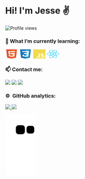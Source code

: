 # **Hi! I'm Jesse** ✌️
<p align="left"><img src="https://komarev.com/ghpvc/?username=jesserds&color=yellow" alt="Profile views"/></p>

### 🌱 What I’m currently learning:
<div>
  <img align="center" alt="Jesse-HTML" height="30" width="40" src="https://raw.githubusercontent.com/devicons/devicon/master/icons/html5/html5-original.svg"></img>
  <img align="center" alt="Jesse-CSS" height="30" width="40" src="https://raw.githubusercontent.com/devicons/devicon/master/icons/css3/css3-original.svg"></img>
  <img align="center" alt="Jesse-Js" height="30" width="40" src="https://raw.githubusercontent.com/devicons/devicon/master/icons/javascript/javascript-plain.svg"></img>
  <img align="center" alt="Jesse-React" height="30" width="40" src="https://raw.githubusercontent.com/devicons/devicon/master/icons/react/react-original.svg"></img>
</div>

### 📫 Contact me:
<div>
  <a href="mailto:risilva.jesse@gmail.com"><img src="https://img.shields.io/badge/Gmail-D14836?style=for-the-badge&logo=gmail&logoColor=white" target="_blank"></a>
  <a href="https://www.linkedin.com/in/jesseribeiro/"><img src="https://img.shields.io/badge/LinkedIn-0077B5?style=for-the-badge&logo=linkedin&logoColor=white" target="_blank"></a>
  <a href="https://www.instagram.com/nour.misr/"><img src="https://img.shields.io/badge/Instagram-E4405F?style=for-the-badge&logo=instagram&logoColor=white" target="_blank"></a>
</div>

### ⚙️ &nbsp;GitHub analytics:

<p align="left">
  <a href="https://github.com/jesserds">
  <img width="420em" src="https://github-readme-stats.vercel.app/api?username=jesserds&show_icons=true&theme=tokyonight&include_all_commits=true&count_private=true"/>
  <img height="165em" src="https://github-readme-stats.vercel.app/api/top-langs/?username=jesserds&layout=compact&langs_count=7&theme=tokyonight"/>
</p>
  
![Snake animation](https://github.com/jesserds/jesserds/blob/output/github-contribution-grid-snake.svg)
